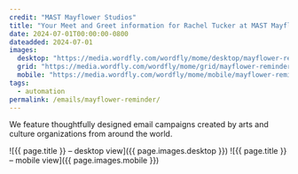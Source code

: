```yaml
---
credit: "MAST Mayflower Studios"
title: "Your Meet and Greet information for Rachel Tucker at MAST Mayflower Studios"
date: 2024-07-01T00:00:00-0800
dateadded: 2024-07-01
images:
  desktop: "https://media.wordfly.com/wordfly/mome/desktop/mayflower-reminder.jpg"
  grid: "https://media.wordfly.com/wordfly/mome/grid/mayflower-reminder.jpg"
  mobile: "https://media.wordfly.com/wordfly/mome/mobile/mayflower-reminder.jpg"
tags:
  - automation
permalink: /emails/mayflower-reminder/
---
```

We feature thoughtfully designed email campaigns created by arts and culture organizations from around the world.

![{{ page.title }} – desktop view]({{ page.images.desktop }})
![{{ page.title }} – mobile view]({{ page.images.mobile }})
